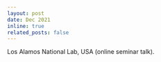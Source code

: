 ```yaml
---
layout: post
date: Dec 2021
inline: true
related_posts: false
---
```


Los Alamos National Lab, USA (online seminar talk).
 
 